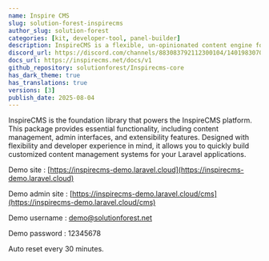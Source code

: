 ```yaml
---
name: Inspire CMS
slug: solution-forest-inspirecms
author_slug: solution-forest
categories: [kit, developer-tool, panel-builder]
description: InspireCMS is a flexible, un-opinionated content engine for Laravel, built on Filament.
discord_url: https://discord.com/channels/883083792112300104/1401983070764138577
docs_url: https://inspirecms.net/docs/v1
github_repository: solutionforest/Inspirecms-core
has_dark_theme: true
has_translations: true
versions: [3]
publish_date: 2025-08-04
---
```


InspireCMS is the foundation library that powers the InspireCMS platform. This package provides essential functionality, including content management, admin interfaces, and extensibility features. Designed with flexibility and developer experience in mind, it allows you to quickly build customized content management systems for your Laravel applications.

Demo site : [https://inspirecms-demo.laravel.cloud](https://inspirecms-demo.laravel.cloud)

Demo admin site : [https://inspirecms-demo.laravel.cloud/cms](https://inspirecms-demo.laravel.cloud/cms)

Demo username : demo@solutionforest.net

Demo password : 12345678

Auto reset every 30 minutes.